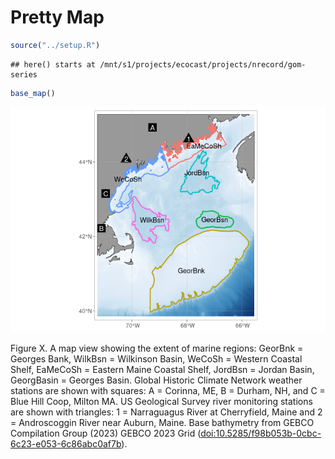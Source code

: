 Pretty Map
================

``` r
source("../setup.R")
```

    ## here() starts at /mnt/s1/projects/ecocast/projects/nrecord/gom-series

``` r
base_map()
```

![](README-prettymap_files/figure-gfm/unnamed-chunk-2-1.png)<!-- -->

Figure X. A map view showing the extent of marine regions: GeorBnk =
Georges Bank, WilkBsn = Wilkinson Basin, WeCoSh = Western Coastal Shelf,
EaMeCoSh = Eastern Maine Coastal Shelf, JordBsn = Jordan Basin,
GeorgBasin = Georges Basin. Global Historic Climate Network weather
stations are shown with squares: A = Corinna, ME, B = Durham, NH, and C
= Blue Hill Coop, Milton MA. US Geological Survey river monitoring
stations are shown with triangles: 1 = Narraguagus River at Cherryfield,
Maine and 2 = Androscoggin River near Auburn, Maine. Base bathymetry
from GEBCO Compilation Group (2023) GEBCO 2023 Grid
(<doi:10.5285/f98b053b-0cbc-6c23-e053-6c86abc0af7b>).
